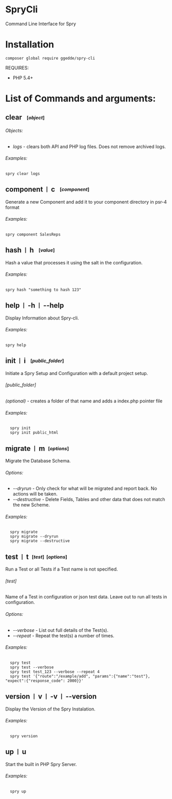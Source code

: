# SpryCli
Command Line Interface for Spry

# Installation

```
composer global require ggedde/spry-cli
```

REQUIRES:
* PHP 5.4+


# List of Commands and arguments:

## **clear** &nbsp; <sub><sup>[*object*]</sup></sub>

###### *Objects:*
 - *logs* - clears both API and PHP log files. Does not remove archived logs.

###### *Examples:*

	spry clear logs
	
## **component** &nbsp;<sub><sup>|</sup></sub>&nbsp; **c** &nbsp; <sub><sup>[*component*]</sup></sub>
Generate a new Component and add it to your component directory in psr-4 format

###### *Examples:*
	
	spry component SalesReps

## **hash** &nbsp;<sub><sup>|</sup></sub>&nbsp; **h** &nbsp; <sub><sup>[*value*]</sup></sub>
Hash a value that processes it using the salt in the configuration.

###### *Examples:*
	  
	spry hash "something to hash 123"

## **help** &nbsp;<sub><sup>|</sup></sub>&nbsp; **-h** &nbsp;<sub><sup>|</sup></sub>&nbsp; **--help**  
Display Information about Spry-cli.

###### *Examples:*
	  
	spry help

## **init** &nbsp;<sub><sup>|</sup></sub>&nbsp; **i** &nbsp; <sub><sup>[*public_folder*]</sup></sub>
Initiate a Spry Setup and Configuration with a default project setup.

###### [*public_folder*]
*(optional)* -  creates a folder of that name and adds a index.php pointer file

###### *Examples:*
	  
	  spry init
	  spry init public_html

## **migrate** &nbsp;<sub><sup>|</sup></sub>&nbsp; **m** &nbsp;<sub><sup>[*options*]</sup></sub>
Migrate the Database Schema.

###### *Options:*
  - *--dryrun* - Only check for what will be migrated and report back. No actions will be taken.
  - *--destructive* - Delete Fields, Tables and other data that does not match the new Scheme.
  
###### *Examples:*
	  
	  spry migrate
	  spry migrate --dryrun
	  spry migrate --destructive
	  
## **test** &nbsp;<sub><sup>|</sup></sub>&nbsp; **t** &nbsp;<sub><sup>[*test*] &nbsp;[*options*]</sup></sub>
Run a Test or all Tests if a Test name is not specified.

###### [*test*]
Name of a Test in configuration or json test data.  Leave out to run all tests in configuration.

###### *Options:*
  - *--verbose* - List out full details of the Test(s).
  - *--repeat* - Repeat the test(s) a number of times.
  
###### *Examples:*   

	  spry test
	  spry test --verbose
	  spry test test_123 --verbose --repeat 4
	  spry test '{"route":"/example/add", "params":{"name":"test"}, "expect":{"response_code": 2000}}'

## **version** &nbsp;<sub><sup>|</sup></sub>&nbsp; **v** &nbsp;<sub><sup>|</sup></sub>&nbsp; **-v** &nbsp;<sub><sup>|</sup></sub>&nbsp; **--version**  
Display the Version of the Spry Instalation.

###### *Examples:*
	  
	  spry version

## **up** &nbsp;<sub><sup>|</sup></sub>&nbsp; **u**
Start the built in PHP Spry Server.

###### *Examples:*
	  
	  spry up
